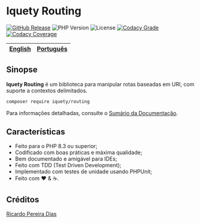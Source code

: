 # Iquety Routing

[![GitHub Release](https://img.shields.io/github/release/iquety/routing.svg)](https://github.com/iquety/routing/releases/latest)
![PHP Version](https://img.shields.io/badge/php-%5E8.3-blue)
![License](https://img.shields.io/badge/license-MIT-blue)
[![Codacy Grade](https://app.codacy.com/project/badge/Grade/c1423232fb8a47a3b0a895ecb5c81c9e)](https://www.codacy.com/gh/iquety/routing/dashboard?utm_source=github.com&amp;utm_medium=referral&amp;utm_content=iquety/routing&amp;utm_campaign=Badge_Grade)
[![Codacy Coverage](https://app.codacy.com/project/badge/Coverage/c1423232fb8a47a3b0a895ecb5c81c9e)](https://www.codacy.com/gh/iquety/routing/dashboard?utm_source=github.com&utm_medium=referral&utm_content=iquety/routing&utm_campaign=Badge_Coverage)

[English](../../readme.md) | [Português](leiame.md)
-- | --

## Sinopse

**Iquety Routing** é um biblioteca para manipular rotas baseadas em URI, com suporte a contextos delimitados.

```bash
composer require iquety/routing
```

Para informações detalhadas, consulte o [Sumário da Documentação](indice.md).

## Características

- Feito para o PHP 8.3 ou superior;
- Codificado com boas práticas e máxima qualidade;
- Bem documentado e amigável para IDEs;
- Feito com TDD (Test Driven Development);
- Implementado com testes de unidade usando PHPUnit;
- Feito com :heart: &amp; :coffee:.

## Créditos

[Ricardo Pereira Dias](https://www.ricardopedias.com.br)
